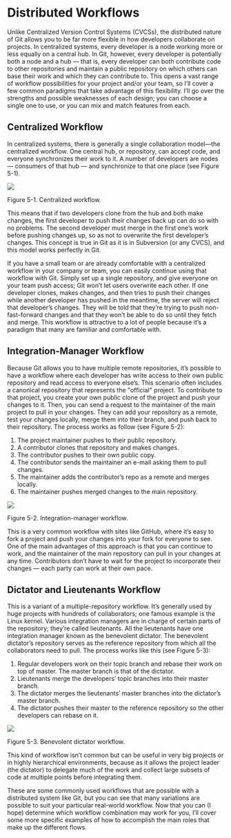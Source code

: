 # Distributed Workflows

Unlike Centralized Version Control Systems (CVCSs), the distributed nature of Git allows you to be far more flexible in how developers collaborate on projects. In centralized systems, every developer is a node working more or less equally on a central hub. In Git, however, every developer is potentially both a node and a hub — that is, every developer can both contribute code to other repositories and maintain a public repository on which others can base their work and which they can contribute to. This opens a vast range of workflow possibilities for your project and/or your team, so I’ll cover a few common paradigms that take advantage of this flexibility. I’ll go over the strengths and possible weaknesses of each design; you can choose a single one to use, or you can mix and match features from each.

## Centralized Workflow

In centralized systems, there is generally a single collaboration model—the centralized workflow. One central hub, or repository, can accept code, and everyone synchronizes their work to it. A number of developers are nodes — consumers of that hub — and synchronize to that one place (see Figure 5-1).


![](http://git-scm.com/figures/18333fig0501-tn.png)

Figure 5-1. Centralized workflow.

This means that if two developers clone from the hub and both make changes, the first developer to push their changes back up can do so with no problems. The second developer must merge in the first one’s work before pushing changes up, so as not to overwrite the first developer’s changes. This concept is true in Git as it is in Subversion (or any CVCS), and this model works perfectly in Git.

If you have a small team or are already comfortable with a centralized workflow in your company or team, you can easily continue using that workflow with Git. Simply set up a single repository, and give everyone on your team push access; Git won’t let users overwrite each other. If one developer clones, makes changes, and then tries to push their changes while another developer has pushed in the meantime, the server will reject that developer’s changes. They will be told that they’re trying to push non-fast-forward changes and that they won’t be able to do so until they fetch and merge.
This workflow is attractive to a lot of people because it’s a paradigm that many are familiar and comfortable with.

## Integration-Manager Workflow

Because Git allows you to have multiple remote repositories, it’s possible to have a workflow where each developer has write access to their own public repository and read access to everyone else’s. This scenario often includes a canonical repository that represents the "official" project. To contribute to that project, you create your own public clone of the project and push your changes to it. Then, you can send a request to the maintainer of the main project to pull in your changes. They can add your repository as a remote, test your changes locally, merge them into their branch, and push back to their repository. The process works as follow (see Figure 5-2):

1. The project maintainer pushes to their public repository.
2. A contributor clones that repository and makes changes.
3. The contributor pushes to their own public copy.
4. The contributor sends the maintainer an e-mail asking them to pull changes.
5. The maintainer adds the contributor’s repo as a remote and merges locally.
6. The maintainer pushes merged changes to the main repository.


![](http://git-scm.com/figures/18333fig0502-tn.png)

Figure 5-2. Integration-manager workflow.

This is a very common workflow with sites like GitHub, where it’s easy to fork a project and push your changes into your fork for everyone to see. One of the main advantages of this approach is that you can continue to work, and the maintainer of the main repository can pull in your changes at any time. Contributors don’t have to wait for the project to incorporate their changes — each party can work at their own pace.

## Dictator and Lieutenants Workflow

This is a variant of a multiple-repository workflow. It’s generally used by huge projects with hundreds of collaborators; one famous example is the Linux kernel. Various integration managers are in charge of certain parts of the repository; they’re called lieutenants. All the lieutenants have one integration manager known as the benevolent dictator. The benevolent dictator’s repository serves as the reference repository from which all the collaborators need to pull. The process works like this (see Figure 5-3):

1. Regular developers work on their topic branch and rebase their work on top of master. The master branch is that of the dictator.
2. Lieutenants merge the developers’ topic branches into their master branch.
3. The dictator merges the lieutenants’ master branches into the dictator’s master branch.
4. The dictator pushes their master to the reference repository so the other developers can rebase on it.


![](http://git-scm.com/figures/18333fig0503-tn.png)

Figure 5-3. Benevolent dictator workflow.

This kind of workflow isn’t common but can be useful in very big projects or in highly hierarchical environments, because as it allows the project leader (the dictator) to delegate much of the work and collect large subsets of code at multiple points before integrating them.

These are some commonly used workflows that are possible with a distributed system like Git, but you can see that many variations are possible to suit your particular real-world workflow. Now that you can (I hope) determine which workflow combination may work for you, I’ll cover some more specific examples of how to accomplish the main roles that make up the different flows.
